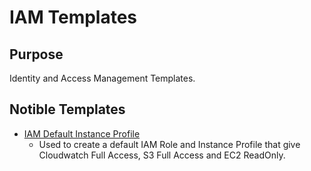 # IAM Templates

## Purpose
Identity and Access Management Templates.

## Notible Templates
* [IAM Default Instance Profile](https://github.com/stelligent/cloudformation_templates/blob/master/security/iam/iam-default-instance-profile.template)
  * Used to create a default IAM Role and Instance Profile that give Cloudwatch Full Access, S3 Full Access and EC2 ReadOnly.
